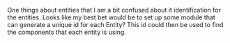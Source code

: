 One things about entities that I am a bit confused about it identification for the entities. Looks like my best bet would be to set up some module that can generate a unique id for each Entity? This id could then be used to find the components that each entity is using.